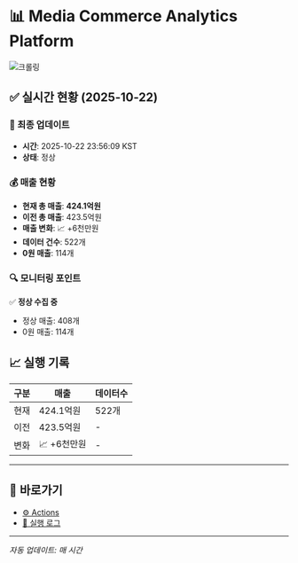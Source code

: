 # 📊 Media Commerce Analytics Platform

![크롤링](https://img.shields.io/badge/크롤링-정상-green)

## ✅ 실시간 현황 (2025-10-22)

### 📍 최종 업데이트
- **시간**: 2025-10-22 23:56:09 KST
- **상태**: 정상

### 💰 매출 현황
- **현재 총 매출**: **424.1억원**
- **이전 총 매출**: 423.5억원
- **매출 변화**: 📈 +6천만원
- **데이터 건수**: 522개
- **0원 매출**: 114개

### 🔍 모니터링 포인트

✅ **정상 수집 중**
- 정상 매출: 408개
- 0원 매출: 114개


## 📈 실행 기록

| 구분 | 매출 | 데이터수 |
|------|------|----------|
| 현재 | 424.1억원 | 522개 |
| 이전 | 423.5억원 | - |
| 변화 | 📈 +6천만원 | - |

---

## 🔗 바로가기

- [⚙️ Actions](../../actions)
- [📝 실행 로그](../../actions/workflows/daily_scraping.yml)

---

*자동 업데이트: 매 시간*
